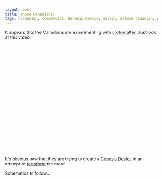 ```yaml
---
layout: post
title: Those Canadians!
tags: [canadian, commercial, Genesis Device, molson, molson canadian, protomatter, television, terraforming, TV]
--- 
```


It appears that the Canadians are experimenting with [protomatter](http://memory-alpha.org/en/wiki/Protomatter). Just look at this video:

<object classid="clsid:d27cdb6e-ae6d-11cf-96b8-444553540000" width="425" height="355" codebase="http://download.macromedia.com/pub/shockwave/cabs/flash/swflash.cab#version=6,0,40,0"><param name="src" value="http://www.youtube.com/v/Te01pgXaGNI&amp;hl=en"><param name="wmode" value="transparent"><embed type="application/x-shockwave-flash" width="425" height="355" src="http://www.youtube.com/v/Te01pgXaGNI&amp;hl=en" wmode="transparent"></object>

It's obvious now that they are trying to create a [Genesis Device](http://memory-alpha.org/en/wiki/Genesis_Device) in an attempt to [terraform](http://memory-alpha.org/en/wiki/Terraforming) the moon.

Schematics to follow…